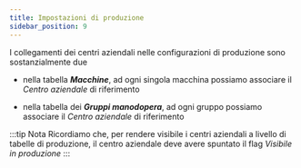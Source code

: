 ```yaml
---
title: Impostazioni di produzione
sidebar_position: 9
---
```


I collegamenti dei centri aziendali nelle configurazioni di produzione sono sostanzialmente due

- nella tabella ***Macchine***, ad ogni singola macchina possiamo associare il *Centro aziendale* di riferimento

- nella tabella dei ***Gruppi manodopera***, ad ogni gruppo possiamo associare il *Centro aziendale* di riferimento

:::tip Nota
Ricordiamo che, per rendere visibile i centri aziendali a livello di tabelle di produzione, il centro aziendale deve avere spuntato il flag *Visibile in produzione*
:::

